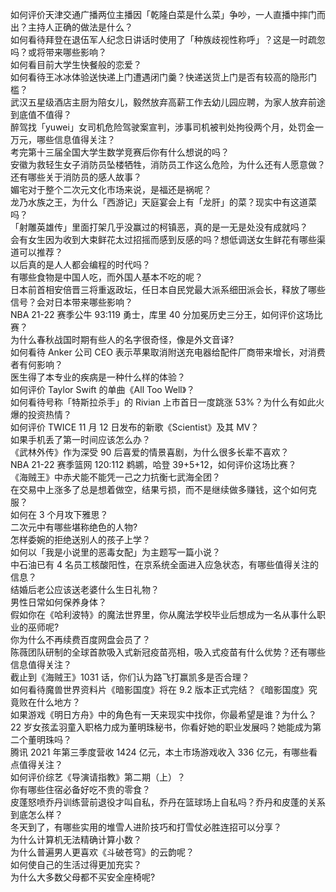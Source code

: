 如何评价天津交通广播两位主播因「乾隆白菜是什么菜」争吵，一人直播中摔门而出？主持人正确的做法是什么？  
如何看待拜登在退伍军人纪念日讲话时使用了「种族歧视性称呼」？这是一时疏忽吗？或将带来哪些影响？  
如何看目前大学生快餐般的恋爱？  
如何看待王冰冰体验送快递上门遭遇闭门羹？快递送货上门是否有较高的隐形门槛？  
武汉五星级酒店主厨为陪女儿，毅然放弃高薪工作去幼儿园应聘，为家人放弃前途到底值不值得？  
醉驾找「yuwei」女司机危险驾驶案宣判，涉事司机被判处拘役两个月，处罚金一万元，哪些信息值得关注？  
考完第十三届全国大学生数学竞赛后你有什么想说的吗？  
安徽为救轻生女子消防员坠楼牺牲，消防员工作这么危险，为什么还有人愿意做？还有哪些关于消防员的感人故事？  
媚宅对于整个二次元文化市场来说，是福还是祸呢？  
龙乃水族之王，为什么「西游记」天庭宴会上有「龙肝」的菜？现实中有这道菜吗？  
「射雕英雄传」里面打架几乎没赢过的柯镇恶，真的是一无是处没有成就吗？  
会有女生因为收到大束鲜花太过招摇而感到反感的吗？想低调送女生鲜花有哪些渠道可以推荐？  
以后真的是人人都会编程的时代吗？  
有哪些食物是中国人吃，而外国人基本不吃的呢？  
日本前首相安倍晋三将重返政坛，任日本自民党最大派系细田派会长，释放了哪些信号？会对日本带来哪些影响？  
NBA 21-22 赛季公牛 93:119 勇士，库里 40 分加冕历史三分王，如何评价这场比赛？  
为什么春秋战国时期有些人的名字很奇怪，像是外文音译?  
如何看待 Anker 公司 CEO 表示苹果取消附送充电器给配件厂商带来增长，对消费者有何影响？  
医生得了本专业的疾病是一种什么样的体验？  
如何评价 Taylor Swift 的单曲《All Too Well》？  
如何看待号称「特斯拉杀手」的 Rivian 上市首日一度跳涨 53%？为什么有如此火爆的投资热情？  
如何评价 TWICE 11 月 12 日发布的新歌《Scientist》及其 MV？  
如果手机丢了第一时间应该怎么办？  
《武林外传》作为深受 90 后喜爱的情景喜剧，为什么很多长辈不喜欢？  
NBA 21-22 赛季篮网 120:112 鹈鹕，哈登 39+5+12，如何评价这场比赛？  
《海贼王》中赤犬能不能凭一己之力抗衡七武海全团？  
在交易中上涨多了总是想着做空，结果亏损，而不是继续做多赚钱，这个如何克服？  
如何在 3 个月攻下雅思？  
二次元中有哪些堪称绝色的人物?  
怎样委婉的拒绝送别人的孩子上学？  
如何以「我是小说里的恶毒女配」为主题写一篇小说？  
中石油已有 4 名员工核酸阳性，在京系统全面进入应急状态，有哪些值得关注的信息？  
结婚后老公应该送老婆什么生日礼物？  
男性日常如何保养身体？  
假如你在《哈利波特》的魔法世界里，你从魔法学校毕业后想成为一名从事什么职业的巫师呢?  
你为什么不再续费百度网盘会员了？  
陈薇团队研制的全球首款吸入式新冠疫苗亮相，吸入式疫苗有什么优势？还有哪些信息值得关注？  
截止到《海贼王》1031 话，你们认为路飞打赢凯多是否合理？  
如何看待魔兽世界资料片《暗影国度》将在 9.2 版本正式完结？《暗影国度》究竟败在什么地方？  
如果游戏《明日方舟》中的角色有一天来现实中找你，你最希望是谁？为什么？  
22 岁女孩孟羽童入职格力成为董明珠秘书，你看好她的职业发展吗？她能成为第二个董明珠吗？  
腾讯 2021 年第三季度营收 1424 亿元，本土市场游戏收入 336 亿元，有哪些看点值得关注？  
如何评价综艺《导演请指教》第二期（上）？  
你有哪些住宿必备好吃不贵的零食？  
皮蓬怒喷乔丹训练营前退役才叫自私，乔丹在篮球场上自私吗？乔丹和皮蓬的关系到底怎么样？  
冬天到了，有哪些实用的堆雪人进阶技巧和打雪仗必胜连招可以分享？  
为什么计算机无法精确计算小数？  
为什么普遍男人更喜欢《斗破苍穹》的云韵呢？  
如何使自己的生活过得更加充实？  
为什么大多数父母都不买安全座椅呢?  
